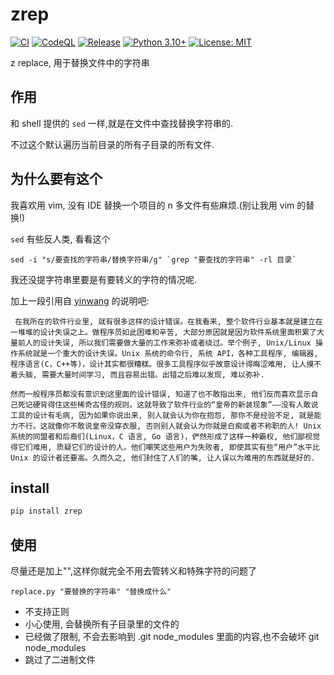 # zrep

[![CI](https://github.com/bigzhu/zrep/workflows/CI/badge.svg)](https://github.com/bigzhu/zrep/actions/workflows/ci.yml)
[![CodeQL](https://github.com/bigzhu/zrep/workflows/CodeQL/badge.svg)](https://github.com/bigzhu/zrep/actions/workflows/codeql.yml)
[![Release](https://github.com/bigzhu/zrep/workflows/Release/badge.svg)](https://github.com/bigzhu/zrep/actions/workflows/release.yml)
[![Python 3.10+](https://img.shields.io/badge/python-3.10+-blue.svg)](https://www.python.org/downloads/)
[![License: MIT](https://img.shields.io/badge/License-MIT-yellow.svg)](https://opensource.org/licenses/MIT)

z replace, 用于替换文件中的字符串

## 作用

和 shell 提供的 `sed` 一样,就是在文件中查找替换字符串的.

不过这个默认遍历当前目录的所有子目录的所有文件.

## 为什么要有这个

我喜欢用 vim, 没有 IDE 替换一个项目的 n 多文件有些麻烦.(别让我用 vim 的替换!)

`sed` 有些反人类, 看看这个

    sed -i "s/要查找的字符串/替换字符串/g" `grep "要查找的字符串" -rl 目录`

我还没提字符串里要是有要转义的字符的情况呢.

加上一段引用自 [yinwang](http://www.yinwang.org/) 的说明吧:

     在我所在的软件行业里, 就有很多这样的设计错误。在我看来, 整个软件行业基本就是建立在一堆堆的设计失误之上。做程序员如此困难和辛苦, 大部分原因就是因为软件系统里面积累了大量前人的设计失误, 所以我们需要做大量的工作来弥补或者绕过。举个例子, Unix/Linux 操作系统就是一个重大的设计失误。Unix 系统的命令行, 系统 API，各种工具程序, 编辑器, 程序语言(C，C++等)，设计其实都很糟糕。很多工具程序似乎故意设计得晦涩难用, 让人摸不着头脑, 需要大量时间学习, 而且容易出错。出错之后难以发现, 难以弥补.

    然而一般程序员都没有意识到这里面的设计错误, 知道了也不敢指出来, 他们反而喜欢显示自己死记硬背得住这些稀奇古怪的规则。这就导致了软件行业的“皇帝的新装现象”——没有人敢说工具的设计有毛病, 因为如果你说出来, 别人就会认为你在抱怨, 那你不是经验不足, 就是能力不行。这就像你不敢说皇帝没穿衣服, 否则别人就会认为你就是白痴或者不称职的人! Unix 系统的同盟者和后裔们(Linux，C 语言, Go 语言)，俨然形成了这样一种霸权, 他们鄙视觉得它们难用, 质疑它们的设计的人。他们嘲笑这些用户为失败者, 即使其实有些“用户”水平比 Unix 的设计者还要高。久而久之, 他们封住了人们的嘴, 让人误以为难用的东西就是好的.

## install

```bash
pip install zrep
```

## 使用

尽量还是加上"",这样你就完全不用去管转义和特殊字符的问题了

    replace.py "要替换的字符串" "替换成什么"

- 不支持正则
- 小心使用, 会替换所有子目录里的文件的
- 已经做了限制, 不会去影响到 .git node_modules 里面的内容,也不会破坏 git node_modules
- 跳过了二进制文件
